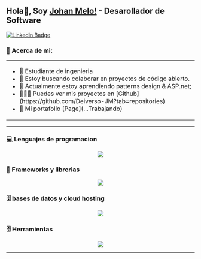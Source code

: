 ## Hola👋, Soy [Johan Melo!](https://github.com/Deiverso-JM/) - Desarollador de Software 

[![Linkedin Badge](https://img.shields.io/badge/-LinkedIn-0e76a8?style=flat-square&logo=Linkedin&logoColor=white)](www.linkedin.com/in/johan-melo-dev)

### 🧐 Acerca de mi:
<table style="border: none;">
  <tr style="border: none;">
    <td style="border: none;">
      <ul>
        <li>
          🔭 Estudiante de ingenieria
        </li>
        <li>
          🤝 Estoy buscando colaborar en proyectos de código abierto.
        </li>
        <li>
          🌱 Actualmente estoy aprendiendo patterns design & ASP.net; 
        </li>
        <li>
          👨🏻‍💻 Puedes ver mis proyectos en [Github](https://github.com/Deiverso-JM?tab=repositories)
        </li>
        <li>
          📝 Mi portafolio [Page](...Trabajando) 
        </li>
    </td>
  </tr>
</table>

<hr>


### 💻 Lenguajes de programacion 

<p align="center">
  <a href="https://anuphaldar.com">
    <img src="https://skillicons.dev/icons?i=js,typescript,python,cs " />
  </a>
</p>


### 🧰 Frameworks y librerias

<p align="center">
  <a href="https://anuphaldar.com">
    <img src="https://skillicons.dev/icons?i=sass,react,nodejs,express,astro,dotnet,fastapi,vite,tailwind   " />
  </a>
</p>

### 🗄️ bases de datos y cloud hosting

<p align="center">
	  <a href="https://anuphaldar.com">
    <img src="https://skillicons.dev/icons?i=mysql,mongodb,sqlite,vercel,netlify" />
  </a>
</p>


### 🗄️ Herramientas

<p align="center">
	  <a href="https://anuphaldar.com">
    <img src="https://skillicons.dev/icons?i=figma,git,github,bash,discord,notion,npm,matlab,pnpm,postman,stackoverflow,vscode,visualstudio" />
  </a>
</p>
<hr>






